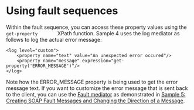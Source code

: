 # Using fault sequences 

Within the fault sequence, you can access these property values using
the `         get-property        ` XPath function. Sample 4 uses the
log mediator as follows to log the actual error message:

```
<log level="custom">  
    <property name="text" value="An unexpected error occured"/>
    <property name="message" expression="get-property('ERROR_MESSAGE')"/>
</log>
```

Note how the ERROR\_MESSAGE property is being used to get the error message text. If you want to customize the error message that is sent
back to the client, you can use the [Fault mediator](https://docs.wso2.com/display/EI650/Fault+Mediator) as demonstrated in [Sample 5: Creating SOAP Fault Messages and Changing the Direction of a Message](https://docs.wso2.com/display/ESB500/Sample+5%3A+Creating+SOAP+Fault+Messages+and+Changing+the+Direction+of+a+Message).  
